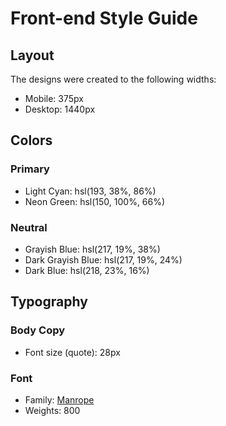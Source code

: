 # Front-end Style Guide

## Layout

The designs were created to the following widths:

-   Mobile: 375px
-   Desktop: 1440px

## Colors

### Primary

-   Light Cyan: hsl(193, 38%, 86%)
-   Neon Green: hsl(150, 100%, 66%)

### Neutral

-   Grayish Blue: hsl(217, 19%, 38%)
-   Dark Grayish Blue: hsl(217, 19%, 24%)
-   Dark Blue: hsl(218, 23%, 16%)

## Typography

### Body Copy

-   Font size (quote): 28px

### Font

-   Family: [Manrope](https://fonts.google.com/specimen/Manrope)
-   Weights: 800
